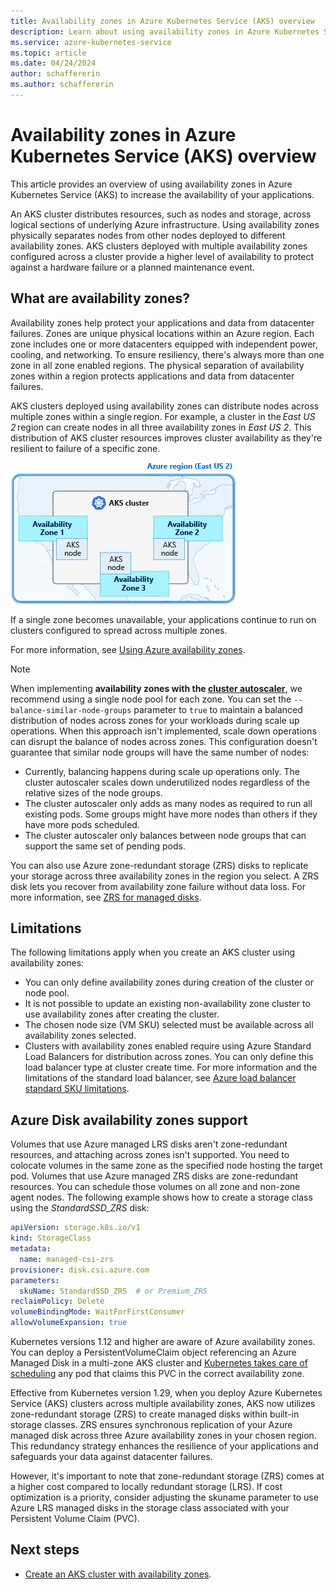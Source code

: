 ```yaml
---
title: Availability zones in Azure Kubernetes Service (AKS) overview
description: Learn about using availability zones in Azure Kubernetes Service (AKS) to increase the availability of your applications.
ms.service: azure-kubernetes-service
ms.topic: article
ms.date: 04/24/2024
author: schaffererin
ms.author: schaffererin
---
```


# Availability zones in Azure Kubernetes Service (AKS) overview

This article provides an overview of using availability zones in Azure Kubernetes Service (AKS) to increase the availability of your applications.

An AKS cluster distributes resources, such as nodes and storage, across logical sections of underlying Azure infrastructure. Using availability zones physically separates nodes from other nodes deployed to different availability zones. AKS clusters deployed with multiple availability zones configured across a cluster provide a higher level of availability to protect against a hardware failure or a planned maintenance event.

## What are availability zones?

Availability zones help protect your applications and data from datacenter failures. Zones are unique physical locations within an Azure region. Each zone includes one or more datacenters equipped with independent power, cooling, and networking. To ensure resiliency, there's always more than one zone in all zone enabled regions. The physical separation of availability zones within a region protects applications and data from datacenter failures.

AKS clusters deployed using availability zones can distribute nodes across multiple zones within a single region. For example, a cluster in the *East US 2* region can create nodes in all three availability zones in *East US 2*. This distribution of AKS cluster resources improves cluster availability as they're resilient to failure of a specific zone.

![Diagram that shows AKS node distribution across availability zones.](media/availability-zones/aks-availability-zones.png)

If a single zone becomes unavailable, your applications continue to run on clusters configured to spread across multiple zones.

For more information, see [Using Azure availability zones](../reliability/availability-zones-overview.md).

> [!NOTE]
> When implementing **availability zones with the [cluster autoscaler](./cluster-autoscaler-overview.md)**, we recommend using a single node pool for each zone. You can set the `--balance-similar-node-groups` parameter to `true` to maintain a balanced distribution of nodes across zones for your workloads during scale up operations. When this approach isn't implemented, scale down operations can disrupt the balance of nodes across zones. This configuration doesn't guarantee that similar node groups will have the same number of nodes:
>
> * Currently, balancing happens during scale up operations only. The cluster autoscaler scales down underutilized nodes regardless of the relative sizes of the node groups.
> * The cluster autoscaler only adds as many nodes as required to run all existing pods. Some groups might have more nodes than others if they have more pods scheduled.
> * The cluster autoscaler only balances between node groups that can support the same set of pending pods.
>
> You can also use Azure zone-redundant storage (ZRS) disks to replicate your storage across three availability zones in the region you select. A ZRS disk lets you recover from availability zone failure without data loss. For more information, see [ZRS for managed disks](../virtual-machines/disks-redundancy.md#zone-redundant-storage-for-managed-disks).

## Limitations

The following limitations apply when you create an AKS cluster using availability zones:

* You can only define availability zones during creation of the cluster or node pool.
* It is not possible to update an existing non-availability zone cluster to use availability zones after creating the cluster.
* The chosen node size (VM SKU) selected must be available across all availability zones selected.
* Clusters with availability zones enabled require using Azure Standard Load Balancers for distribution across zones. You can only define this load balancer type at cluster create time. For more information and the limitations of the standard load balancer, see [Azure load balancer standard SKU limitations][standard-lb-limitations].

## Azure Disk availability zones support

Volumes that use Azure managed LRS disks aren't zone-redundant resources, and attaching across zones isn't supported. You need to colocate volumes in the same zone as the specified node hosting the target pod. Volumes that use Azure managed ZRS disks are zone-redundant resources. You can schedule those volumes on all zone and non-zone agent nodes. The following example shows how to create a storage class using the *StandardSSD_ZRS* disk:

```yaml
apiVersion: storage.k8s.io/v1
kind: StorageClass
metadata:
  name: managed-csi-zrs
provisioner: disk.csi.azure.com
parameters:
  skuName: StandardSSD_ZRS  # or Premium_ZRS
reclaimPolicy: Delete
volumeBindingMode: WaitForFirstConsumer
allowVolumeExpansion: true
```

Kubernetes versions 1.12 and higher are aware of Azure availability zones. You can deploy a PersistentVolumeClaim object referencing an Azure Managed Disk in a multi-zone AKS cluster and [Kubernetes takes care of scheduling](https://kubernetes.io/docs/setup/best-practices/multiple-zones/#storage-access-for-zones) any pod that claims this PVC in the correct availability zone.

Effective from Kubernetes version 1.29, when you deploy Azure Kubernetes Service (AKS) clusters across multiple availability zones, AKS now utilizes zone-redundant storage (ZRS) to create managed disks within built-in storage classes. ZRS ensures synchronous replication of your Azure managed disk across three Azure availability zones in your chosen region. This redundancy strategy enhances the resilience of your applications and safeguards your data against datacenter failures.

However, it's important to note that zone-redundant storage (ZRS) comes at a higher cost compared to locally redundant storage (LRS). If cost optimization is a priority, consider adjusting the skuname parameter to use Azure LRS managed disks in the storage class associated with your Persistent Volume Claim (PVC).

## Next steps

* [Create an AKS cluster with availability zones](./availability-zones.md).

<!-- LINKS -->
[standard-lb-limitations]: load-balancer-standard.md#limitations